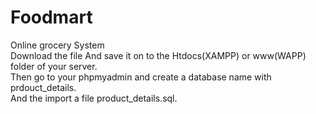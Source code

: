 # Foodmart
Online grocery System
<br>
Download the file And save it on to the Htdocs(XAMPP) or www(WAPP) folder of your server.
<br>
Then go to your phpmyadmin and create a database name with prdouct_details.
<br>
And the import a file product_details.sql.
